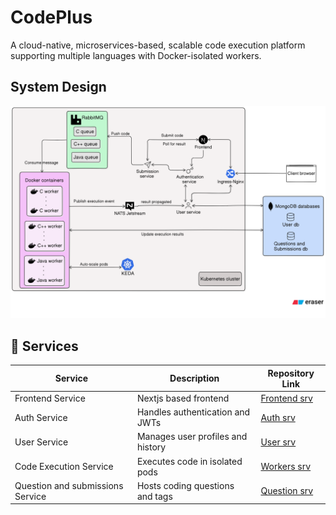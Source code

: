 # CodePlus

A cloud-native, microservices-based, scalable code execution platform supporting multiple languages with Docker-isolated workers.

## System Design

![Architecture Diagram](./assets/codePlus_systemDesign.png)

## 🚀 Services

| Service                          | Description                       | Repository Link                                                         |
| -------------------------------- | --------------------------------- | ----------------------------------------------------------------------- |
| Frontend Service                 | Nextjs based frontend             | [Frontend srv](https://github.com/MoitreyoChak/codeplus-client-srv)     |
| Auth Service                     | Handles authentication and JWTs   | [Auth srv](https://github.com/MoitreyoChak/codeplus-auth-srv)           |
| User Service                     | Manages user profiles and history | [User srv](https://github.com/MoitreyoChak/codeplus-user-srv)           |
| Code Execution Service           | Executes code in isolated pods    | [Workers srv](https://github.com/MoitreyoChak/codeplus-codeExecWorkers) |
| Question and submissions Service | Hosts coding questions and tags   | [Question srv](https://github.com/MoitreyoChak/codeplus-ques-srv)       |
